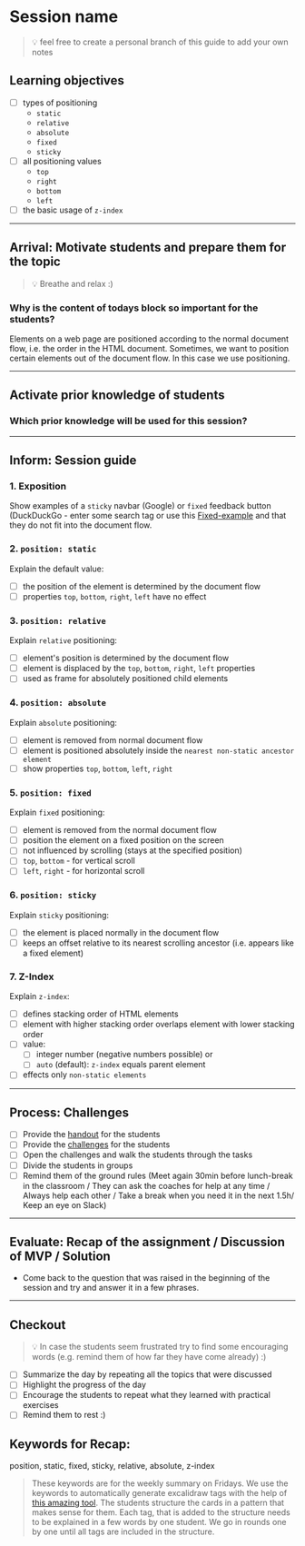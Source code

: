 # Session name

> 💡 feel free to create a personal branch of this guide to add your own notes

## Learning objectives

- [ ] types of positioning
  - `static`
  - `relative`
  - `absolute`
  - `fixed`
  - `sticky`
- [ ] all positioning values
  - `top`
  - `right`
  - `bottom`
  - `left`
- [ ] the basic usage of `z-index`

---

## Arrival: Motivate students and prepare them for the topic

> 💡 Breathe and relax :)

### Why is the content of todays block so important for the students?

Elements on a web page are positioned according to the normal document flow, i.e. the order in the
HTML document. Sometimes, we want to position certain elements out of the document flow. In this
case we use positioning.

---

## Activate prior knowledge of students

### Which prior knowledge will be used for this session?

---

## Inform: Session guide

### 1. Exposition

Show examples of a `sticky` navbar (Google) or `fixed` feedback button (DuckDuckGo - enter some
search tag or use this [Fixed-example](https://davidwalsh.name/demo/css-fixed-position.php) and that
they do not fit into the document flow.

### 2. `position: static`

Explain the default value:

- [ ] the position of the element is determined by the document flow
- [ ] properties `top`, `bottom`, `right`, `left` have no effect

### 3. `position: relative`

Explain `relative` positioning:

- [ ] element's position is determined by the document flow
- [ ] element is displaced by the `top`, `bottom`, `right`, `left` properties
- [ ] used as frame for absolutely positioned child elements

### 4. `position: absolute`

Explain `absolute` positioning:

- [ ] element is removed from normal document flow
- [ ] element is positioned absolutely inside the `nearest non-static ancestor element`
- [ ] show properties `top`, `bottom`, `left`, `right`

### 5. `position: fixed`

Explain `fixed` positioning:

- [ ] element is removed from the normal document flow
- [ ] position the element on a fixed position on the screen
- [ ] not influenced by scrolling (stays at the specified position)
- [ ] `top`, `bottom` - for vertical scroll
- [ ] `left`, `right` - for horizontal scroll

### 6. `position: sticky`

Explain `sticky` positioning:

- [ ] the element is placed normally in the document flow
- [ ] keeps an offset relative to its nearest scrolling ancestor (i.e. appears like a fixed element)

### 7. Z-Index

Explain `z-index`:

- [ ] defines stacking order of HTML elements
- [ ] element with higher stacking order overlaps element with lower stacking order
- [ ] value:
  - [ ] integer number (negative numbers possible) or
  - [ ] `auto` (default): `z-index` equals parent element
- [ ] effects only `non-static elements`

---

## Process: Challenges

- [ ] Provide the [handout](css-positioning.md) for the students
- [ ] Provide the [challenges](challenges-css-positioning.md) for the students
- [ ] Open the challenges and walk the students through the tasks
- [ ] Divide the students in groups
- [ ] Remind them of the ground rules (Meet again 30min before lunch-break in the classroom / They
      can ask the coaches for help at any time / Always help each other / Take a break when you need
      it in the next 1.5h/ Keep an eye on Slack)

---

## Evaluate: Recap of the assignment / Discussion of MVP / Solution

- Come back to the question that was raised in the beginning of the session and try and answer it in
  a few phrases.

---

## Checkout

> 💡 In case the students seem frustrated try to find some encouraging words (e.g. remind them of
> how far they have come already) :)

- [ ] Summarize the day by repeating all the topics that were discussed
- [ ] Highlight the progress of the day
- [ ] Encourage the students to repeat what they learned with practical exercises
- [ ] Remind them to rest :)

## Keywords for Recap:

position, static, fixed, sticky, relative, absolute, z-index

> These keywords are for the weekly summary on Fridays. We use the keywords to automatically
> generate excalidraw tags with the help of
> [this amazing tool](https://github.com/F-Kirchhoff/tag-cloud-generator). The students structure
> the cards in a pattern that makes sense for them. Each tag, that is added to the structure needs
> to be explained in a few words by one student. We go in rounds one by one until all tags are
> included in the structure.
